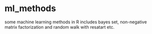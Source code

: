 # ml_methods
some machine learning methods in R includes bayes set, non-negative matrix factorization and random walk with resatart etc.
